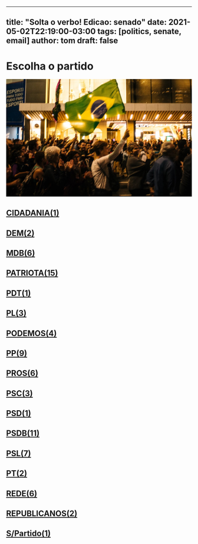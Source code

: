 
---
title: "Solta o verbo! Edicao: senado"
date: 2021-05-02T22:19:00-03:00
tags: [politics, senate, email]
author: tom
draft: false
---
<h1>Escolha o partido</h1>
<img src="/images/protest01.jpg" />
<h2><a href="mailto:sen.alessandrovieira@senado.leg.br,"> CIDADANIA(1) </a></h2><h2><a href="mailto:sen.elizianegama@senado.leg.br,sen.marcosrogerio@senado.leg.br,"> DEM(2) </a></h2><h2><a href="mailto:sen.rodrigopacheco@senado.leg.br,sen.mariadocarmoalves@senado.leg.br,sen.chicorodrigues@senado.leg.br,Sen.JaymeCampos@senado.leg.br,sen.davialcolumbre@senado.leg.br,sen.rosedefreitas@senado.leg.br,"> MDB(6) </a></h2><h2><a href="mailto:sen.jaderbarbalho@senado.leg.br,sen.eduardogomes@senado.leg.br,sen.renancalheiros@senado.leg.br,sen.eduardobraga@senado.leg.br,sen.jarbasvasconcelos@senado.leg.br,sen.fernandobezerracoelho@senado.leg.br,sen.confuciomoura@senado.leg.br,sen.nildagondim@senado.leg.br,sen.luizcarlosdocarmo@senado.leg.br,sen.venezianovitaldorego@senado.leg.br,sen.marcelocastro@senado.leg.br,sen.marciobittar@senado.leg.br,sen.darioberger@senado.leg.br,sen.simonetebet@senado.leg.br,sen.flaviobolsonaro@senado.leg.br,"> PATRIOTA(15) </a></h2><h2><a href="mailto:sen.acirgurgacz@senado.leg.br,"> PDT(1) </a></h2><h2><a href="mailto:sen.wevertonrocha@senado.leg.br,sen.cidgomes@senado.leg.br,sen.romario@senado.leg.br,"> PL(3) </a></h2><h2><a href="mailto:sen.wellingtonfagundes@senado.leg.br,sen.carlosportinho@senado.leg.br,sen.jorginhomello@senado.leg.br,sen.alvarodias@senado.leg.br,"> PODEMOS(4) </a></h2><h2><a href="mailto:sen.lasiermartins@senado.leg.br,sen.flavioarns@senado.leg.br,sen.marcosdoval@senado.leg.br,sen.reguffe@senado.leg.br,sen.eduardogirao@senado.leg.br,sen.styvensonvalentim@senado.leg.br,sen.jorgekajuru@senado.leg.br,sen.oriovistoguimaraes@senado.leg.br,sen.daniellaribeiro@senado.leg.br,"> PP(9) </a></h2><h2><a href="mailto:sen.katiaabreu@senado.leg.br,sen.luiscarlosheinze@senado.leg.br,sen.elmanoferrer@senado.leg.br,sen.mailzagomes@senado.leg.br,sen.esperidiaoamin@senado.leg.br,sen.zenaidemaia@senado.leg.br,"> PROS(6) </a></h2><h2><a href="mailto:sen.telmariomota@senado.leg.br,Sen.fernandocollor@senado.leg.br,sen.zequinhamarinho@senado.leg.br,"> PSC(3) </a></h2><h2><a href="mailto:sen.angelocoronel@senado.leg.br,"> PSD(1) </a></h2><h2><a href="mailto:sen.nelsinhotrad@senado.leg.br,sen.lucasbarreto@senado.leg.br,sen.omaraziz@senado.leg.br,sen.carlosfavaro@senado.leg.br,sen.ottoalencar@senado.leg.br,sen.vanderlancardoso@senado.leg.br,sen.carlosviana@senado.leg.br,sen.sergiopetecao@senado.leg.br,sen.iraja@senado.leg.br,sen.antonioanastasia@senado.leg.br,sen.tassojereissati@senado.leg.br,"> PSDB(11) </a></h2><h2><a href="mailto:sen.maragabrilli@senado.leg.br,sen.izalcilucas@senado.leg.br,sen.pliniovalerio@senado.leg.br,sen.joseserra@senado.leg.br,sen.robertorocha@senado.leg.br,sen.rodrigocunha@senado.leg.br,sen.giordano@senado.leg.br,"> PSL(7) </a></h2><h2><a href="mailto:sen.sorayathronicke@senado.leg.br,sen.jaqueswagner@senado.leg.br,"> PT(2) </a></h2><h2><a href="mailto:sen.rogeriocarvalho@senado.leg.br,sen.jeanpaulprates@senado.leg.br,sen.humbertocosta@senado.leg.br,sen.paulorocha@senado.leg.br,sen.paulopaim@senado.leg.br,sen.randolferodrigues@senado.leg.br,"> REDE(6) </a></h2><h2><a href="mailto:sen.fabianocontarato@senado.leg.br,sen.meciasdejesus@senado.leg.br,"> REPUBLICANOS(2) </a></h2><h2><a href="mailto:sen.leilabarros@senado.leg.br,"> S/Partido(1) </a></h2>